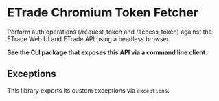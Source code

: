# ETrade Chromium Token Fetcher

Perform auth operations (/request_token and /access_token) against the ETrade Web UI and ETrade API using a headless browser.

**See the CLI package that exposes this API via a command line client.**

## Exceptions

This library exports its custom exceptions via `exceptions`.
